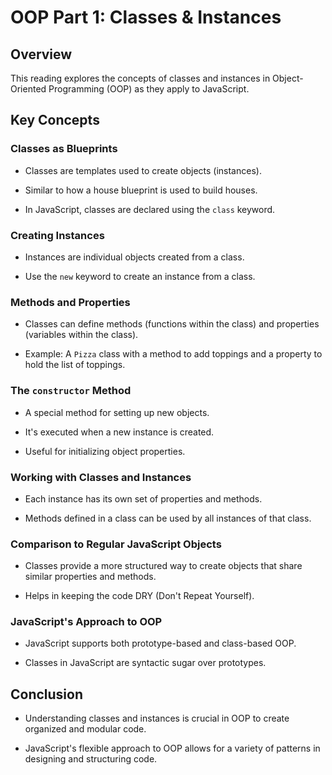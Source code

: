 # OOP Part 1: Classes & Instances


## Overview

This reading explores the concepts of classes and instances in Object-Oriented Programming (OOP) as they apply to JavaScript.


## Key Concepts


### Classes as Blueprints

- Classes are templates used to create objects (instances).

- Similar to how a house blueprint is used to build houses.

- In JavaScript, classes are declared using the `class` keyword.



### Creating Instances

- Instances are individual objects created from a class.

- Use the `new` keyword to create an instance from a class.



### Methods and Properties

- Classes can define methods (functions within the class) and properties (variables within the class).

- Example: A `Pizza` class with a method to add toppings and a property to hold the list of toppings.



### The `constructor` Method

- A special method for setting up new objects.

- It's executed when a new instance is created.

- Useful for initializing object properties.



### Working with Classes and Instances

- Each instance has its own set of properties and methods.

- Methods defined in a class can be used by all instances of that class.



### Comparison to Regular JavaScript Objects

- Classes provide a more structured way to create objects that share similar properties and methods.

- Helps in keeping the code DRY (Don't Repeat Yourself).



### JavaScript's Approach to OOP

- JavaScript supports both prototype-based and class-based OOP.

- Classes in JavaScript are syntactic sugar over prototypes.



## Conclusion

- Understanding classes and instances is crucial in OOP to create organized and modular code.

- JavaScript's flexible approach to OOP allows for a variety of patterns in designing and structuring code.

